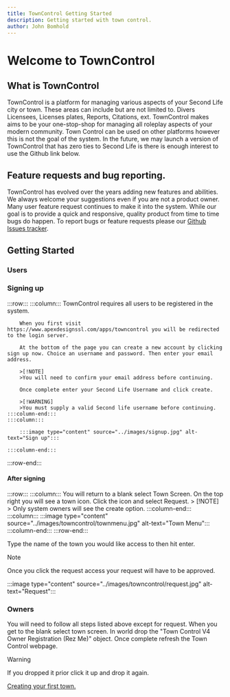 ```yaml
---
title: TownControl Getting Started
description: Getting started with town control.
author: John Bomhold
---
```

# Welcome to TownControl

## What is TownControl
TownControl is a platform for managing various aspects of your Second Life city or town. These areas can include but are not limited to. Divers Licensees, Licenses plates, Reports, Citations, ext. TownControl makes aims to be your one-stop-shop for managing all roleplay aspects of your modern community. Town Control can be used on other platforms however this is not the goal of the system. In the future, we may launch a version of TownControl that has zero ties to Second Life is there is enough interest to use the Github link below. 

## Feature requests and bug reporting.

TownControl has evolved over the years adding new features and abilities.  We always welcome your suggestions even if you are not a product owner. Many user feature request continues to make it into the system. While our goal is to provide a quick and responsive, quality product from time to time bugs do happen. To report bugs or feature requests please our [Github Issues tracker](https://github.com/apexdesigns/towncontrol).

## Getting Started
### Users
### Signing up
:::row:::
    :::column:::
        TownControl requires all users to be registered in the system.
        
        When you first visit https://www.apexdesignssl.com/apps/towncontrol you will be redirected to the login server. 
        
        At the bottom of the page you can create a new account by clicking sign up now. Choice an username and password. Then enter your email address. 
        
        >[!NOTE]
        >You will need to confirm your email address before continuing. 
        
        Once complete enter your Second Life Username and click create.

        >[!WARNING]
        >You must supply a valid Second life username before continuing. 
    :::column-end:::
    :::column:::

        :::image type="content" source="../images/signup.jpg" alt-text="Sign up":::

    :::column-end:::
  
:::row-end:::

#### After signing
:::row:::
    :::column:::
        You will return to a blank select Town Screen. On the top right you will see a town icon. Click the icon and select Request. 
        > [!NOTE]
        > Only system owners will see the create option.
    :::column-end:::
    :::column:::
        :::image type="content" source="../images/towncontrol/townmenu.jpg" alt-text="Town Menu":::
    :::column-end:::
:::row-end:::

Type the name of the town you would like access to then hit enter.

> [!NOTE] 
> Once you click the request access your request will have to be approved.

:::image type="content" source="../images/towncontrol/request.jpg" alt-text="Request":::

### Owners
You will need to follow all steps listed above except for request. When you get to the blank select town screen. In world drop the "Town Control V4 Owner Registration (Rez Me)" object. Once complete refresh the Town Control webpage.
> [!WARNING]
> If you dropped it prior click it up and drop it again.

[Creating your first town.](createtown.md)